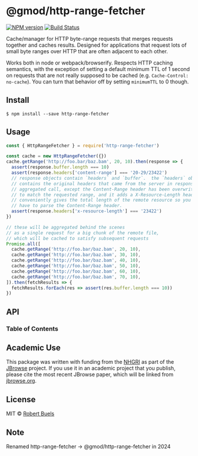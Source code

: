 # @gmod/http-range-fetcher

[![NPM version](https://img.shields.io/npm/v/@gmod/http-range-fetcher.svg?style=flat-square)](https://npmjs.org/package/@gmod/http-range-fetcher)
[![Build Status](https://img.shields.io/github/actions/workflow/status/GMOD/http-range-fetcher/push.yml?branch=master)](https://github.com/GMOD/http-range-fetcher/actions?query=branch%3Amaster+workflow%3APush+)

Cache/manager for HTTP byte-range requests that merges requests together and
caches results. Designed for applications that request lots of small byte ranges
over HTTP that are often adjacent to each other.

Works both in node or webpack/browserify. Respects HTTP caching semantics, with
the exception of setting a default minimum TTL of 1 second on requests that are
not really supposed to be cached (e.g. `Cache-Control: no-cache`). You can turn
that behavior off by setting `minimumTTL` to 0 though.

## Install

    $ npm install --save http-range-fetcher

## Usage

```js
const { HttpRangeFetcher } = require('http-range-fetcher')

const cache = new HttpRangeFetcher({})
cache.getRange('http://foo.bar/baz.bam', 20, 10).then(response => {
  assert(response.buffer.length === 10)
  assert(response.headers['content-range'] === '20-29/23422')
  // response objects contain `headers` and `buffer`.  the `headers` object
  // contains the original headers that came from the server in response to the
  // aggregated call, except the Content-Range header has been overwritten
  // to match the requested range, and it adds a X-Resource-Length header that
  // conveniently gives the total length of the remote resource so you don't
  // have to parse the Content-Range header.
  assert(response.headers['x-resource-length'] === '23422')
})

// these will be aggregated behind the scenes
// as a single request for a big chunk of the remote file,
// which will be cached to satisfy subsequent requests
Promise.all([
  cache.getRange('http://foo.bar/baz.bam', 20, 10),
  cache.getRange('http://foo.bar/baz.bam', 30, 10),
  cache.getRange('http://foo.bar/baz.bam', 40, 10),
  cache.getRange('http://foo.bar/baz.bam', 50, 10),
  cache.getRange('http://foo.bar/baz.bam', 60, 10),
  cache.getRange('http://foo.bar/baz.bam', 70, 10),
]).then(fetchResults => {
  fetchResults.forEach(res => assert(res.buffer.length === 10))
})
```

## API

<!-- Generated by documentation.js. Update this documentation by updating the source code. -->

### Table of Contents

## Academic Use

This package was written with funding from the [NHGRI](http://genome.gov) as
part of the [JBrowse](http://jbrowse.org) project. If you use it in an academic
project that you publish, please cite the most recent JBrowse paper, which will
be linked from [jbrowse.org](http://jbrowse.org).

## License

MIT © [Robert Buels](https://github.com/rbuels)

## Note

Renamed http-range-fetcher -> @gmod/http-range-fetcher in 2024
